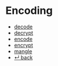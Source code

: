 Encoding
======

- [decode](decode.md)
- [decrypt](decrypt.md)
- [encode](encode.md)
- [encrypt](encrypt.md)
- [mangle](mangle.md)
- [↵ back](../README.md)
